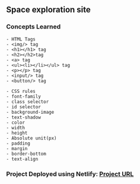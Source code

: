 ## Space exploration site
### Concepts Learned
```
- HTML Tags
- <img/> tag
- <h1></h1> tag
- <h2></h2>tag
- <a> tag
- <ul><li></li></ul> tag
- <p></p> tag
- <input/> tag
- <button/> tag
```

```
- CSS rules
- font-family
- class selector
- id selector
- background-image
- text-shadow
- color
- width
- height
- Absolute unit(px)
- padding
- margin
- border-bottom
- text-align
```
### Project Deployed using Netlify: [Project URL](https://space-exploration-homepage.netlify.app/)
